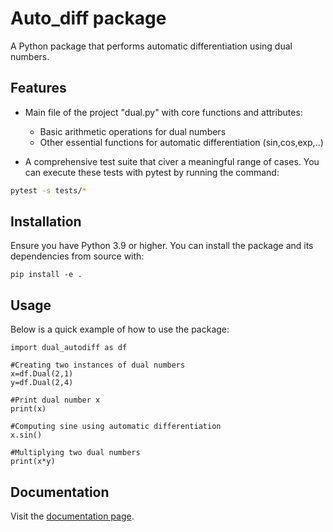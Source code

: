# Auto_diff package 

A Python package that performs automatic differentiation using dual numbers.

## Features

* Main file of the project "dual.py" with core functions and attributes:
    * Basic arithmetic operations for dual numbers
    * Other essential functions for automatic differentiation (sin,cos,exp,..)

* A comprehensive test suite that civer a meaningful range of cases. You can execute these tests with pytest by running the command:

```bash
pytest -s tests/*
```

## Installation

Ensure you have Python 3.9 or higher. 
You can install the package and its dependencies from source with:

```
pip install -e .
```

## Usage
Below is a quick example of how to use the package:

```
import dual_autodiff as df

#Creating two instances of dual numbers
x=df.Dual(2,1)
y=df.Dual(2,4)

#Print dual number x
print(x)

#Computing sine using automatic differentiation
x.sin()

#Multiplying two dual numbers
print(x*y)
```

## Documentation

Visit the [documentation page](https://your-readthedocs-url-here).

